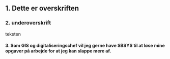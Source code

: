 ## 1. Dette er overskriften
### 2. underoverskrift
teksten

#### 3. Som GIS og digitaliseringschef vil jeg gerne have SBSYS til at løse mine opgaver på arbejde for at jeg kan slappe mere af.

